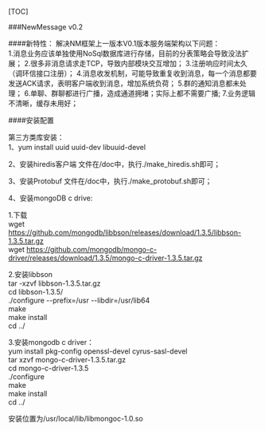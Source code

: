 [TOC]

###NewMessage v0.2

####新特性：
解决NM框架上一版本V0.1版本服务端架构以下问题：   
1.消息业务应该单独使用NoSql数据库进行存储，目前的分表策略会导致没法扩展；
2.很多非消息请求走TCP，导致内部模块交互增加；
3.注册响应时间太久（调环信接口注册）；
4.消息收发机制，可能导致重复收到消息，每一个消息都要发送ACK请求，表明客户端收到消息，增加系统负荷；
5.群的通知消息都未处理；
6.单聊、群聊都进行广播，造成通道拥堵；实际上都不需要广播;
7.业务逻辑不清晰，缓存未用好；


####安装配置

第三方类库安装：  
1、yum install uuid uuid-dev libuuid-devel

2、安装hiredis客户端
文件在/doc中，执行./make_hiredis.sh即可；

3、安装Protobuf
文件在/doc中，执行./make_protobuf.sh即可；

4、安装mongoDB c drive:

1.下载  
wget https://github.com/mongodb/libbson/releases/download/1.3.5/libbson-1.3.5.tar.gz  
wget https://github.com/mongodb/mongo-c-driver/releases/download/1.3.5/mongo-c-driver-1.3.5.tar.gz

2.安装libbson  
tar -xzvf libbson-1.3.5.tar.gz  
cd libbson-1.3.5/  
./configure --prefix=/usr --libdir=/usr/lib64  
make  
make install  
cd ../
    
3.安装mongodb c driver：   
yum install pkg-config openssl-devel cyrus-sasl-devel  
tar xzvf mongo-c-driver-1.3.5.tar.gz  
cd mongo-c-driver-1.3.5  
./configure  
make  
make install  
cd ../  
    
安装位置为/usr/local/lib/libmongoc-1.0.so
